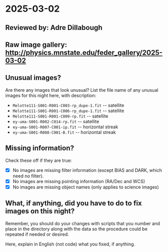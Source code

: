 # 2025-03-02

## Reviewed by:   Adre Dillabough

## Raw image gallery: http://physics.mnstate.edu/feder_gallery/2025-03-02

## Unusual images?

Are there any images that look unusual? List the file name of any unusual images for this night here, with description:

+ `Melotte111-S001-R001-C003-rp_dupe-1.fit` -- satellite
+ `Melotte111-S001-R001-C006-rp_dupe-1.fit` -- satellite
+ `Melotte111-S001-R001-C009-rp.fit` -- satellite
+ `ey-uma-S001-R002-C014-rp.fit` -- satellite
+ `ey-uma-S001-R007-C001-ip.fit` -- horizontal streak
+ `ey-uma-S001-R008-C001-B.fit` -- horizontal streak

## Missing information?

Check these off if they are true:

- [x] No images are missing filter information (except BIAS and DARK, which need no filter).
- [x] No images are missing pointing information (RA/Dec and WCS)
- [x] No images are missing object names (only applies to science images)

## What, if anything, did you have to do to fix images on this night?

Remember, you should do your changes with scripts that you number and place in the
directory along with the data so the procedure could be repeated if needed or
desired.

Here, explain in English (not code) what you fixed, if anything.
